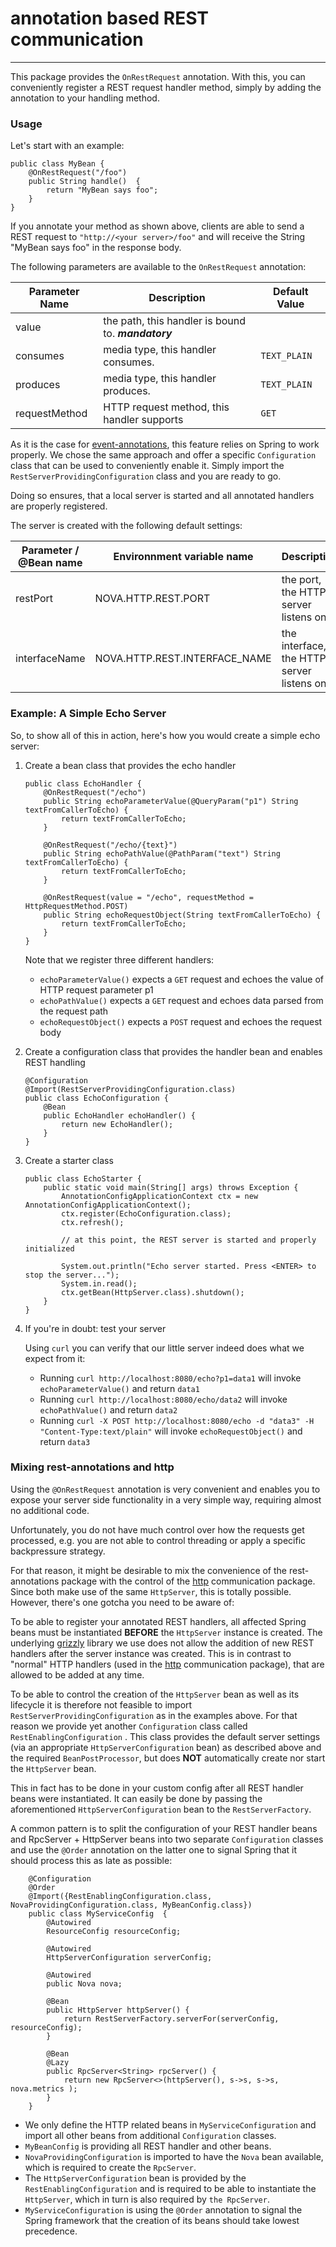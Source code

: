 # annotation based REST communication

---

This package provides the ```OnRestRequest``` annotation. With this, you can conveniently register a REST request
handler method, simply by adding the annotation to your handling method. 

### Usage

Let's start with an example:

```
public class MyBean {
    @OnRestRequest("/foo")
    public String handle()  {
        return "MyBean says foo";
    }
}
```

If you annotate your method as shown above, clients are able to send a REST request to ```"http://<your server>/foo"``` 
and will receive the String "MyBean says foo" in the response body.

The following parameters are available to the ```OnRestRequest``` annotation:

| Parameter Name | Description | Default Value |
|----------------|-------------|---------------|
| value | the path, this handler is bound to. ___mandatory___ |  |
| consumes | media type, this handler consumes. | ```TEXT_PLAIN``` |
| produces | media type, this handler produces. | ```TEXT_PLAIN``` |
| requestMethod | HTTP request method, this handler supports | ```GET``` |

 
As it is the case for [event-annotations](../event-annotations/README.md), this feature relies on Spring
to work properly. We chose the same approach and offer a specific ```Configuration``` class that 
can be used to conveniently enable it. Simply import the ```RestServerProvidingConfiguration``` class and you are
ready to go.
 
Doing so ensures, that a local server is started and all annotated handlers are properly registered.
 
The server is created with the following default settings:

| Parameter / @Bean name | Environnment variable name    | Description                               | Default value |
|------------------------|-------------------------------|-------------------------------------------|---------------|
| restPort               | NOVA.HTTP.REST.PORT           | the port, the HTTP server listens on      | 8080          |
| interfaceName          | NOVA.HTTP.REST.INTERFACE_NAME | the interface, the HTTP server listens on | "0.0.0.0"     |


### Example: A Simple Echo Server
So, to show all of this in action, here's how you would create a simple echo server:

1. Create a bean class that provides the echo handler
    
    ```
    public class EchoHandler {
        @OnRestRequest("/echo")
        public String echoParameterValue(@QueryParam("p1") String textFromCallerToEcho) {
            return textFromCallerToEcho;
        }
    
        @OnRestRequest("/echo/{text}")
        public String echoPathValue(@PathParam("text") String textFromCallerToEcho) {
            return textFromCallerToEcho;
        }
    
        @OnRestRequest(value = "/echo", requestMethod = HttpRequestMethod.POST)
        public String echoRequestObject(String textFromCallerToEcho) {
            return textFromCallerToEcho;
        }
    }
    ```
    
    Note that we register three different handlers:
    * ```echoParameterValue()``` expects a ```GET``` request and echoes the value of HTTP request parameter p1
    * ```echoPathValue()``` expects a ```GET``` request and echoes data parsed from the request path
    * ```echoRequestObject()``` expects a ```POST``` request and echoes the request body
    
1. Create a configuration class that provides the handler bean and enables REST handling
    
    ```
    @Configuration
    @Import(RestServerProvidingConfiguration.class)
    public class EchoConfiguration {
        @Bean
        public EchoHandler echoHandler() {
            return new EchoHandler();
        }
    }
    ```
    
1. Create a starter class
    
    ```
    public class EchoStarter {
        public static void main(String[] args) throws Exception {
            AnnotationConfigApplicationContext ctx = new AnnotationConfigApplicationContext();
            ctx.register(EchoConfiguration.class);
            ctx.refresh();
    
            // at this point, the REST server is started and properly initialized
            
            System.out.println("Echo server started. Press <ENTER> to stop the server...");
            System.in.read();
            ctx.getBean(HttpServer.class).shutdown();
        }
    }
    ```
        
1. If you're in doubt: test your server

   Using ```curl``` you can verify that our little server indeed does what we expect from it:
   
   * Running ```curl http://localhost:8080/echo?p1=data1``` will invoke ```echoParameterValue()``` 
   and return ```data1```
   * Running ```curl http://localhost:8080/echo/data2``` will invoke ```echoPathValue()``` 
   and return ```data2```
   * Running ```curl -X POST http://localhost:8080/echo -d "data3" -H "Content-Type:text/plain"```
    will invoke ```echoRequestObject()``` and return ```data3```
     
### Mixing rest-annotations and http

Using the ```@OnRestRequest``` annotation is very convenient and enables you to expose your server
side functionality in a very simple way, requiring almost no additional code. 

Unfortunately, you do not have much control over how the requests get processed, e.g. you are
not able to control threading or apply a specific backpressure strategy.

For that reason, it might be desirable to mix the convenience of the rest-annotations package with 
the control of the [http](../http/README-md) communication package. Since both make use of the same 
```HttpServer```, this is totally possible. However, there's one gotcha you need to be aware of:

To be able to register your annotated REST handlers, all affected Spring beans must be instantiated
__BEFORE__ the ```HttpServer``` instance is created. The underlying [grizzly](https://javaee.github.io/grizzly/) 
library we use does not allow the addition of new REST handlers after the server instance was created. This is in 
contrast to "normal" HTTP handlers (used in the [http](../http/README-md) communication package), 
that are allowed to be added at any time.

To be able to control the creation of the ```HttpServer``` bean as well as its lifecycle it is therefore 
not feasible to import ```RestServerProvidingConfiguration``` as in the examples above. For that reason we provide 
yet another ```Configuration``` class called ```RestEnablingConfiguration``` . This class provides the default server 
settings (via an appropriate ```HttpServerConfiguration``` bean) as described above and the required 
```BeanPostProcessor```, but does __NOT__ automatically create nor start the ```HttpServer``` bean. 

This in fact has to be done in your custom config after all REST handler beans were instantiated. It can easily
be done by passing the aforementioned ```HttpServerConfiguration``` bean to the ```RestServerFactory```. 

A common pattern is to split the configuration of your REST handler beans and RpcServer + HttpServer beans into two 
separate ```Configuration``` classes and use the ```@Order``` annotation on the latter one to signal Spring that it
should process this as late as possible:

```
    @Configuration
    @Order
    @Import({RestEnablingConfiguration.class, NovaProvidingConfiguration.class, MyBeanConfig.class})
    public class MyServiceConfig  {
        @Autowired
        ResourceConfig resourceConfig;

        @Autowired
        HttpServerConfiguration serverConfig;

        @Autowired
        public Nova nova;

        @Bean
        public HttpServer httpServer() {
            return RestServerFactory.serverFor(serverConfig, resourceConfig);
        }

        @Bean
        @Lazy
        public RpcServer<String> rpcServer() {
            return new RpcServer<>(httpServer(), s->s, s->s, nova.metrics );
        }
    }
```

* We only define the HTTP related beans in ```MyServiceConfiguration``` and import all other beans from additional
```Configuration``` classes. 
* ```MyBeanConfig``` is providing all REST handler and other beans. 
* ```NovaProvidingConfiguration``` is imported to have the ```Nova``` bean available, which is required to create the 
```RpcServer```. 
* The ```HttpServerConfiguration``` bean is provided by the ```RestEnablingConfiguration``` and is 
required to be able to instantiate the ```HttpServer```, which in turn is also required by ```the RpcServer```. 
* ```MyServiceConfiguration``` is using the ```@Order``` annotation to signal the Spring framework that the creation 
of its beans should take lowest precedence.